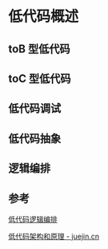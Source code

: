 # 低代码概述

## toB 型低代码

## toC 型低代码

## 低代码调试

## 低代码抽象

## 逻辑编排

## 参考

[低代码逻辑编排](https://github.com/ascoders/weekly/blob/master/%E5%89%8D%E6%B2%BF%E6%8A%80%E6%9C%AF/197.%E7%B2%BE%E8%AF%BB%E3%80%8A%E4%BD%8E%E4%BB%A3%E7%A0%81%E9%80%BB%E8%BE%91%E7%BC%96%E6%8E%92%E3%80%8B.md)

[低代码架构和原理 - juejin.cn](https://juejin.cn/post/7276837017231835136)
